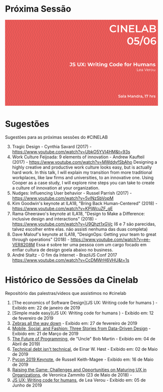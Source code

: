 # Próxima Sessão
![Em cartaz](/posters/2019_06_05.png)

# Sugestões
Sugestões para as próximas sessões do #CINELAB

3. Tragic Design - Cynthia Savard (2017) - https://www.youtube.com/watch?v=UbkO5YVI4HM&t=93s
4. Work Culture Feijoada: 9 elements of innovation - Andrew Kaufteil (2017) - https://www.youtube.com/watch?v=MWddyfSbAho
Designing a highly creative and productive work culture looks easy, but is actually hard work. In this talk, I will explain my transition from more traditional workplaces, like law firms and universities, to an innovative one. Using Cooper as a case study, I will explore nine steps you can take to create a culture of innovation at your organization.
5. Nudges: Influencing User behavior - Russel Parrish (2017) - https://www.youtube.com/watch?v=5vlNzSbVopM
6. Kim Goodwin's keynote at ILA18, "Bring Back Human-Centered" (2018) - https://www.youtube.com/watch?v=KPjWcuZF_gE
7. Rama Gheerawo's keynote at ILA18, "Design to Make a Difference: inclusive design and interactions" (2018) - https://www.youtube.com/watch?v=U9Qhzt1xGVc
(6 e 7 são parecidas, talvez escolher entre elas. não assisti nenhuma das duas completa)
8. Dave Malouf's keynote at ILA18, "DesignOps: Getting your team to great through operations" (2018) - https://www.youtube.com/watch?v=ee-VER8208M
Essa é sobre ter uma pessoa com um cargo focado em enfiar cultura de design goela abaixo no business.
9. André Staltz - O fim da Internet - BrazilJS Conf 2017 https://www.youtube.com/watch?v=CcDMWrH6VHU&t=1s


# Histórico de Sessões da Cinelab
Repositório das palestras/videos que assistimos no #cinelab

1. [The economics of Software Design](JS UX: Writing code for humans ) - Exibido em: 22 de janeiro de 2019
2. [Simple made easy](JS UX: Writing code for humans ) - Exibido em: 12 de fevereiro de 2019
3. [Zebras all the way down](https://open.spotify.com/album/3uCW5dht5i4pFiaYPSV8Zq?si=n8wHaM7yR-q-rezftjZKRw) - Exibido em: 27 de fevereiro de 2019
4. [Mobile, Social, and Fashion: Three Stories from Data-Driven Design](https://open.spotify.com/album/3uCW5dht5i4pFiaYPSV8Zq?si=n8wHaM7yR-q-rezftjZKRw) - Exibido em: 21 de Março de 2019
5. [The Future of Programming](https://www.youtube.com/watch?v=ecIWPzGEbFc), de "Uncle" Bob Martin - Exibido em: 04 de Abril de 2019)
6. [Technical debt isn't technical](https://www.youtube.com/watch?v=CXyNZYDO07Q), de Einar W. Høst - Exibido em: 02 de Maio de 2019
7. [Pycon 2019 Keynote](https://www.youtube.com/watch?v=ftP5BQh1-YM), de Russell Keith-Magee - Exibido em: 16 de Maio de 2019
9. [Raising the Game: Challenges and Opportunities on Maturing UX in Organizations](https://www.youtube.com/watch?v=vjkKZTLJBi8), de Veronica Zammito (23 de Maio de 2018) -
10. [JS UX: Writing code for humans](https://www.youtube.com/watch?v=loj3CLHovt0), de Lea Verou - Exibido em: 05 de Junho de 2019
